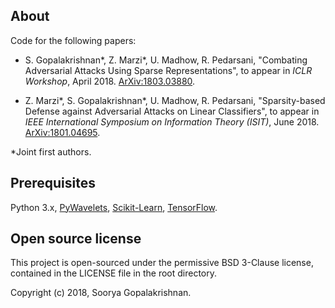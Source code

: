## About

Code for the following papers:

* S. Gopalakrishnan*, Z. Marzi*, U. Madhow, R. Pedarsani, "Combating Adversarial Attacks Using Sparse Representations", to appear in *ICLR Workshop*, April 2018. [ArXiv:1803.03880](https://arxiv.org/abs/1803.03880).

* Z. Marzi*, S. Gopalakrishnan*, U. Madhow, R. Pedarsani, "Sparsity-based Defense against Adversarial Attacks on Linear Classifiers", to appear in *IEEE International Symposium on Information Theory (ISIT)*, June 2018. [ArXiv:1801.04695](https://arxiv.org/abs/1801.04695).

*Joint first authors.

## Prerequisites

Python 3.x, [PyWavelets](https://pywavelets.readthedocs.io/), [Scikit-Learn](http://scikit-learn.org), [TensorFlow](https://www.tensorflow.org).

## Open source license

This project is open-sourced under the permissive BSD 3-Clause license, contained in the LICENSE file in the root directory.

Copyright (c) 2018, Soorya Gopalakrishnan. 
